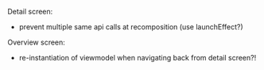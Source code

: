 Detail screen:
- prevent multiple same api calls at recomposition (use launchEffect?) 

Overview screen:
- re-instantiation of viewmodel when navigating back from detail screen?!